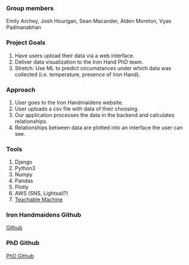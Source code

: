### Group members 
Emily Archey, Josh Hourigan, Sean Macander, Alden Moreton, Vyas Padmanabhan


### Project Goals
1. Have users upload their data via a web interface.
2. Deliver data visualization to the Iron Hand PhD team.
3. Stretch: Use ML to predict circumstances under which data was collected (i.e. temperature, presence of Iron Hand).

### Approach
1. User goes to the Iron Handmaidens website.
2. User uploads a csv file with data of their choosing.
3. Our application processes the data in the backend and calculates relationships.
4. Relationships between data are plotted into an interface the user can see.

### Tools
1. Django
2. Python3
3. Numpy
4. Pandas
6. Plotly
7. AWS (SNS, Lightsail?)
8. [Teachable Machine](https://teachablemachine.withgoogle.com/)

### Iron Handmaidens Github
[Github](https://github.com/eearchey/iron_handmaidens)

### PhD Github
[PhD Github](https://nam11.safelinks.protection.outlook.com/?url=https%3A%2F%2Fdrive.google.com%2Fdrive%2Ffolders%2F1KNsi3hQebUxwpAMy21UudcrwSgVdpT_x%3Fusp%3Dsharing&data=04%7C01%7Csmmacander%40crimson.ua.edu%7Caf7d3dae910045020db908d9e59a0603%7C2a00728ef0d040b4a4e8ce433f3fbca7%7C0%7C0%7C637793271964474965%7CUnknown%7CTWFpbGZsb3d8eyJWIjoiMC4wLjAwMDAiLCJQIjoiV2luMzIiLCJBTiI6Ik1haWwiLCJXVCI6Mn0%3D%7C3000&sdata=h4p1H1D6Hqg%2FnSmkqxwK%2FpvuYKyfifpqrWtN1ViAlpw%3D&reserved=0)
